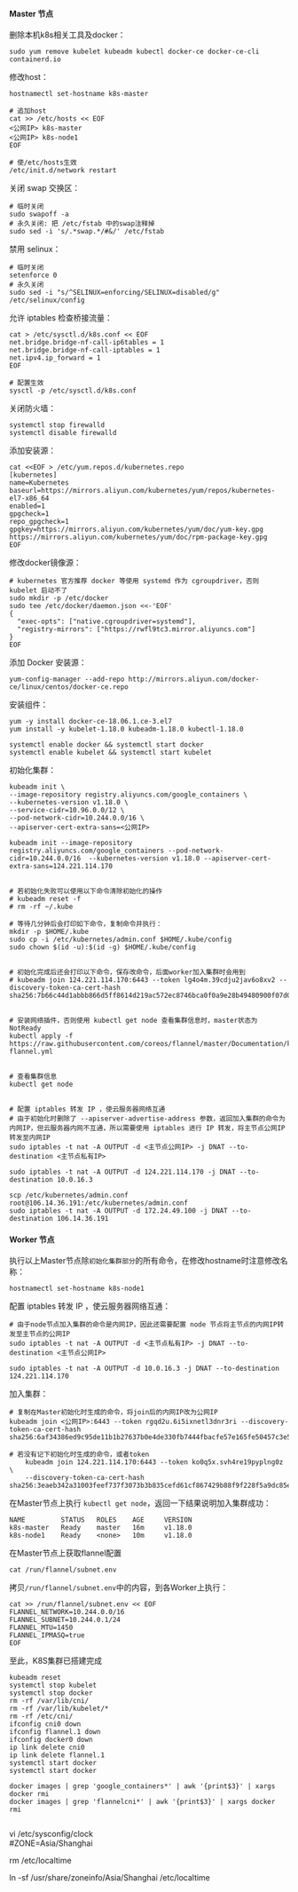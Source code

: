 

#### Master 节点

删除本机k8s相关工具及docker：

```shell
sudo yum remove kubelet kubeadm kubectl docker-ce docker-ce-cli containerd.io
```



修改host：

```shell
hostnamectl set-hostname k8s-master

# 追加host
cat >> /etc/hosts << EOF 
<公网IP> k8s-master
<公网IP> k8s-node1
EOF

# 使/etc/hosts生效
/etc/init.d/network restart
```



关闭 swap 交换区：

```shell
# 临时关闭
sudo swapoff -a
# 永久关闭: 把 /etc/fstab 中的swap注释掉
sudo sed -i 's/.*swap.*/#&/' /etc/fstab
```



禁用 selinux：

```shell
# 临时关闭
setenforce 0
# 永久关闭
sudo sed -i "s/^SELINUX=enforcing/SELINUX=disabled/g" /etc/selinux/config
```



允许 iptables 检查桥接流量：

```shell
cat > /etc/sysctl.d/k8s.conf << EOF 
net.bridge.bridge-nf-call-ip6tables = 1
net.bridge.bridge-nf-call-iptables = 1 
net.ipv4.ip_forward = 1
EOF

# 配置生效
sysctl -p /etc/sysctl.d/k8s.conf
```



关闭防火墙：

```shell
systemctl stop firewalld
systemctl disable firewalld
```



添加安装源：

```shell
cat <<EOF > /etc/yum.repos.d/kubernetes.repo
[kubernetes]
name=Kubernetes
baseurl=https://mirrors.aliyun.com/kubernetes/yum/repos/kubernetes-el7-x86_64
enabled=1
gpgcheck=1
repo_gpgcheck=1
gpgkey=https://mirrors.aliyun.com/kubernetes/yum/doc/yum-key.gpg https://mirrors.aliyun.com/kubernetes/yum/doc/rpm-package-key.gpg
EOF
```



修改docker镜像源：

```shell
# kubernetes 官方推荐 docker 等使用 systemd 作为 cgroupdriver，否则 kubelet 启动不了
sudo mkdir -p /etc/docker
sudo tee /etc/docker/daemon.json <<-'EOF'
{
  "exec-opts": ["native.cgroupdriver=systemd"],
  "registry-mirrors": ["https://rwfl9tc3.mirror.aliyuncs.com"]
}
EOF
```



添加 Docker 安装源：

```shell
yum-config-manager --add-repo http://mirrors.aliyun.com/docker-ce/linux/centos/docker-ce.repo
```



安装组件：

```shell
yum -y install docker-ce-18.06.1.ce-3.el7
yum install -y kubelet-1.18.0 kubeadm-1.18.0 kubectl-1.18.0

systemctl enable docker && systemctl start docker
systemctl enable kubelet && systemctl start kubelet
```



初始化集群：

```shell
kubeadm init \
--image-repository registry.aliyuncs.com/google_containers \
--kubernetes-version v1.18.0 \
--service-cidr=10.96.0.0/12 \
--pod-network-cidr=10.244.0.0/16 \
--apiserver-cert-extra-sans=<公网IP>

kubeadm init --image-repository registry.aliyuncs.com/google_containers --pod-network-cidr=10.244.0.0/16  --kubernetes-version v1.18.0 --apiserver-cert-extra-sans=124.221.114.170


# 若初始化失败可以使用以下命令清除初始化的操作
# kubeadm reset -f
# rm -rf ~/.kube

# 等待几分钟后会打印如下命令，复制命令并执行：
mkdir -p $HOME/.kube
sudo cp -i /etc/kubernetes/admin.conf $HOME/.kube/config
sudo chown $(id -u):$(id -g) $HOME/.kube/config


# 初始化完成后还会打印以下命令，保存改命令，后面worker加入集群时会用到
# kubeadm join 124.221.114.170:6443 --token lg4o4m.39cdju2jav6o8xv2 --discovery-token-ca-cert-hash sha256:7b66c44d1abbb866d5ff8614d219ac572ec8746bca0f0a9e28b49480900f07d0 


# 安装网络插件，否则使用 kubectl get node 查看集群信息时，master状态为NotReady
kubectl apply -f https://raw.githubusercontent.com/coreos/flannel/master/Documentation/kube-flannel.yml


# 查看集群信息
kubectl get node


# 配置 iptables 转发 IP ，使云服务器网络互通
# 由于初始化时删除了 --apiserver-advertise-address 参数，返回加入集群的命令为内网IP，但云服务器内网不互通，所以需要使用 iptables 进行 IP 转发，将主节点公网IP转发至内网IP
sudo iptables -t nat -A OUTPUT -d <主节点公网IP> -j DNAT --to-destination <主节点私有IP>

sudo iptables -t nat -A OUTPUT -d 124.221.114.170 -j DNAT --to-destination 10.0.16.3

scp /etc/kubernetes/admin.conf root@106.14.36.191:/etc/kubernetes/admin.conf
sudo iptables -t nat -A OUTPUT -d 172.24.49.100 -j DNAT --to-destination 106.14.36.191

```







#### Worker 节点

执行以上Master节点除`初始化集群部分`的所有命令，在修改hostname时注意修改名称：

```shell
hostnamectl set-hostname k8s-node1
```



配置 iptables 转发 IP ，使云服务器网络互通：

```shell
# 由于node节点加入集群的命令是内网IP，因此还需要配置 node 节点将主节点的内网IP转发至主节点的公网IP
sudo iptables -t nat -A OUTPUT -d <主节点私有IP> -j DNAT --to-destination <主节点公网IP>

sudo iptables -t nat -A OUTPUT -d 10.0.16.3 -j DNAT --to-destination 124.221.114.170
```



加入集群：

```shell
# 复制在Master初始化时生成的命令，将join后的内网IP改为公网IP
kubeadm join <公网IP>:6443 --token rgqd2u.6i5ixnetl3dnr3ri --discovery-token-ca-cert-hash sha256:6af34386ed9c95de11b1b27637b0e4de330fb7444fbacfe57e165fe50457c3e5 

# 若没有记下初始化时生成的命令，或者token
    kubeadm join 124.221.114.170:6443 --token ko0q5x.svh4re19pyplng0z \
    --discovery-token-ca-cert-hash sha256:3eaeb342a31003feef737f3073b3b835cefd61cf867429b88f9f228f5a9dc85e 
```



在Master节点上执行 `kubectl get node`，返回一下结果说明加入集群成功：

```
NAME         STATUS   ROLES    AGE     VERSION
k8s-master   Ready    master   16m     v1.18.0
k8s-node1    Ready    <none>   10m     v1.18.0
```



在Master节点上获取flannel配置

```shell
cat /run/flannel/subnet.env
```



拷贝`/run/flannel/subnet.env`中的内容，到各Worker上执行：

```shell
cat >> /run/flannel/subnet.env << EOF
FLANNEL_NETWORK=10.244.0.0/16
FLANNEL_SUBNET=10.244.0.1/24
FLANNEL_MTU=1450
FLANNEL_IPMASQ=true
EOF
```



至此，K8S集群已搭建完成















```shell
kubeadm reset
systemctl stop kubelet
systemctl stop docker
rm -rf /var/lib/cni/
rm -rf /var/lib/kubelet/*
rm -rf /etc/cni/
ifconfig cni0 down
ifconfig flannel.1 down
ifconfig docker0 down
ip link delete cni0
ip link delete flannel.1
systemctl start docker
systemctl start docker

docker images | grep 'google_containers*' | awk '{print$3}' | xargs docker rmi
docker images | grep 'flannelcni*' | awk '{print$3}' | xargs docker rmi


```



vi /etc/sysconfig/clock        
#ZONE=Asia/Shanghai

rm /etc/localtime

 ln -sf /usr/share/zoneinfo/Asia/Shanghai /etc/localtime
